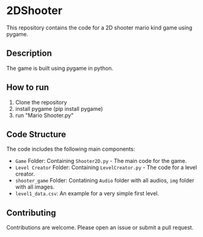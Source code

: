 # 2DShooter

This repository contains the code for a 2D shooter mario kind game using pygame.

## Description

The game is built using pygame in python.

## How to run

1. Clone the repository
2. install pygame (pip install pygame)
3. run "Mario Shooter.py"

## Code Structure

The code includes the following main components:

- `Game` Folder: Containing `Shooter2D.py` - The main code for the game.
- `Level Creator` Folder: Containing `LevelCreator.py` - The code for a level creator.
- `shooter_game` Folder: Contatining `Audio` folder with all audios, `img` folder with all images.
- `level1_data.csv`: An example for a very simple first level.

## Contributing

Contributions are welcome. Please open an issue or submit a pull request.
